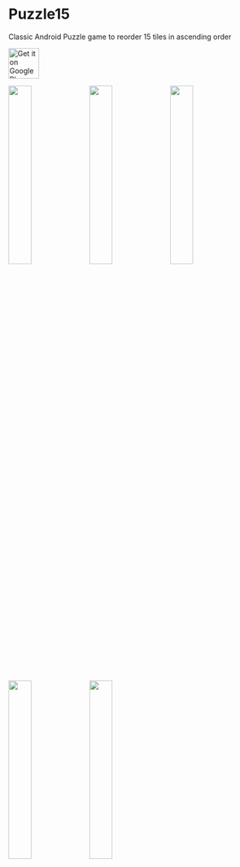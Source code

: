 # Puzzle15
<!-- [![Build Status](https://travis-ci.org/rajatgoyal715/Puzzle15.svg?branch=master)](https://travis-ci.org/rajatgoyal715/Puzzle15) -->
Classic Android Puzzle game to reorder 15 tiles in ascending order

<a href="https://play.google.com/store/apps/details?id=com.rajatgoyal.puzzle15"><img alt="Get it on Google Play" src="screenshots/google-play-badge.png" height="60px"/></a>

<img src="screenshots/Screenshot1.png" height="30%" width="30%">&nbsp;
<img src="screenshots/Screenshot2.png" height="30%" width="30%">&nbsp;
<img src="screenshots/Screenshot3.png" height="30%" width="30%">&nbsp;
<img src="screenshots/Screenshot4.png" height="30%" width="30%">&nbsp;
<img src="screenshots/Screenshot5.png" height="30%" width="30%">&nbsp;
